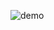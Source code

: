 ![demo](https://cloud.githubusercontent.com/assets/25040953/25136251/777c08fc-2422-11e7-8829-96e95d1a737f.gif)
